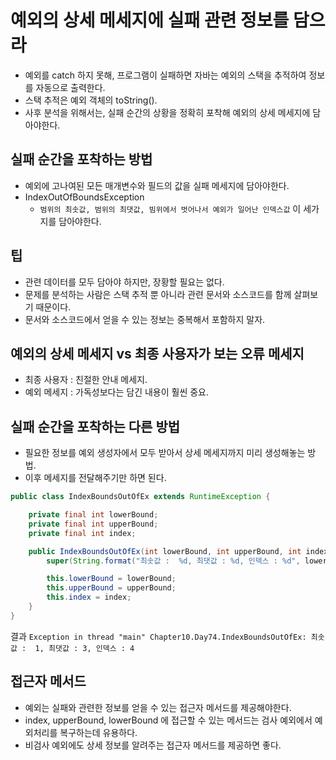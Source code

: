 # 예외의 상세 메세지에 실패 관련 정보를 담으라

 - 예외를 catch 하지 못해, 프로그램이 실패하면 자바는 예외의 스택을 추적하여 정보를 자동으로 출력한다.  
 - 스택 추적은 예외 객체의 toString().
 - 사후 분석을 위해서는, 실패 순간의 상황을 정확히 포착해 예외의 상세 메세지에 담아야한다.
 
## 실패 순간을 포착하는 방법
 - 예외에 고나여된 모든 매개변수와 필드의 값을 실패 메세지에 담아야한다.
 - IndexOutOfBoundsException
    - `범위의 최솟값, 범위의 최댓값, 빔위에서 벗어나서 예외가 일어난 인덱스값` 이 세가지를 담아야한다.
    
    
## 팁
 - 관련 데이터를 모두 담아야 하지만, 장황할 필요는 없다.
 - 문제를 분석하는 사람은 스택 추적 뿐 아니라 관련 문서와 소스코드를 함께 살펴보기 때문이다.
 - 문서와 소스코드에서 얻을 수 있는 정보는 중복해서 포함하지 말자.
 
## 예외의 상세 메세지 vs 최종 사용자가 보는 오류 메세지
 - 최종 사용자 : 친절한 안내 메세지.
 - 예외 메세지 : 가독성보다는 담긴 내용이 훨씬 중요.
 
## 실패 순간을 포착하는 다른 방법
 - 필요한 정보를 예외 생성자에서 모두 받아서 상세 메세지까지 미리 생성해놓는 방법.
 - 이후 메세지를 전달해주기만 하면 된다.
 ```java
 public class IndexBoundsOutOfEx extends RuntimeException {
 
     private final int lowerBound;
     private final int upperBound;
     private final int index;
 
     public IndexBoundsOutOfEx(int lowerBound, int upperBound, int index) {
         super(String.format("최솟값 :  %d, 최댓값 : %d, 인덱스 : %d", lowerBound, upperBound, index));
 
         this.lowerBound = lowerBound;
         this.upperBound = upperBound;
         this.index = index;
     }
 }
```
 결과 `Exception in thread "main" Chapter10.Day74.IndexBoundsOutOfEx: 최솟값 :  1, 최댓값 : 3, 인덱스 : 4`
 
## 접근자 메서드
 - 예외는 실패와 관련한 정보를 얻을 수 있는 접근자 메서드를 제공해야한다.
 - index, upperBound, lowerBound 에 접근할 수 있는 메서드는 검사 예외에서 예외처리를 복구하는데 유용하다.
 - 비검사 예외에도 상세 정보를 알려주는 접근자 메서드를 제공하면 좋다.